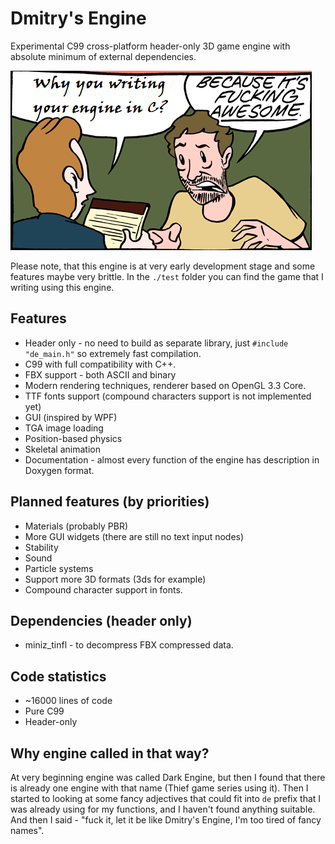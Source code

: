 # Dmitry's Engine

Experimental C99 cross-platform header-only 3D game engine with absolute minimum of external dependencies.

![Why](pics/why.png?raw=true "Why")

Please note, that this engine is at very early development stage and some features maybe very brittle. In the `./test` folder you can find the game that I writing using this engine.

## Features
- Header only - no need to build as separate library, just `#include "de_main.h"` so extremely fast compilation.
- C99 with full compatibility with C++.
- FBX support - both ASCII and binary
- Modern rendering techniques, renderer based on OpenGL 3.3 Core.
- TTF fonts support (compound characters support is not implemented yet)
- GUI (inspired by WPF)
- TGA image loading
- Position-based physics
- Skeletal animation
- Documentation - almost every function of the engine has description in Doxygen format.

## Planned features (by priorities)
- Materials (probably PBR)
- More GUI widgets (there are still no text input nodes)
- Stability
- Sound 
- Particle systems
- Support more 3D formats (3ds for example)
- Compound character support in fonts.

## Dependencies (header only)
- miniz_tinfl - to decompress FBX compressed data.

## Code statistics
- ~16000 lines of code
- Pure C99
- Header-only

## Why engine called in that way?
At very beginning engine was called Dark Engine, but then I found that there is already one engine with that name (Thief game series using it). Then I started to looking at some fancy adjectives that could fit into `de` prefix that I was already using for my functions, and I haven't found anything suitable. And then I said - "fuck it, let it be like Dmitry's Engine, I'm too tired of fancy names".
